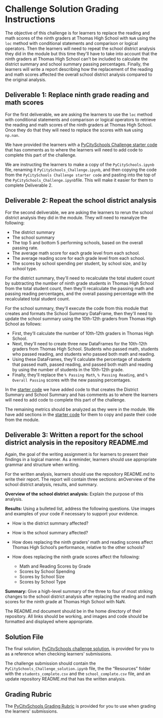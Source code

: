 # Challenge Solution Grading Instructions

The objective of this challenge is for learners to replace the reading and math scores of the ninth graders at Thomas High School with `NaN` using the `loc` method with conditional statements and comparison or logical operators.  Then the learners will need to repeat the school district analysis they did in the module but this time they'll have to take into account that the ninth graders at Thomas High School can't be included to calculate the district summary and school summary passing percentages. Finally, the learners will write a report describing how the replacement of the reading and math scores affected the overall school district analysis compared to the original analysis.

## Deliverable 1: Replace ninth grade reading and math scores

For the first deliverable, we are asking the learners to use the `loc` method with conditional statements and comparison or logical operators to retrieve the reading and math scores of the ninth graders at Thomas High School. Once they do that they will need to replace the scores with `NaN` using `np.nan`.

We have provided the learners with a [PyCitySchools Challenge starter code](../Resources/PyCitySchools_Challenge_starter_code.ipynb) that has comments as to where the learners will need to add code to complete this part of the challenge.

We are instructing the learners to make a copy of the `PyCitySchools.ipynb` file, renaming it `PyCitySchools_Challenge.ipynb`, and then copying the code from the `PyCitySchools Challenge starter code` and pasting into the top of the `PyCitySchools_Challenge.ipynb`file. This will make it easier for them to complete Deliverable 2.

## Deliverable 2: Repeat the school district analysis

For the second deliverable, we are asking the learners to rerun the school district analysis they did in the module. They will need to reanalyze the following:

* The district summary
* The school summary
* The top 5 and bottom 5 performing schools, based on the overall passing rate.
* The average math score for each grade level from each school.
* The average reading score for each grade level from each school.
* The scores by school spending per student, by school size, and by school type.

For the district summary, they'll need to recalculate the total student count by subtracting the number of ninth grade students in Thomas High School from the total student count, then they'll recalculate the passing math and passing reading percentages, and the overall passing percentage with the recalculated total student count. 

For the school summary, they'll execute the code from this module that creates and formats the School Summary DataFrame, then they'll need to update the school summary using the 10th-12th graders from Thomas High School as follows:

* First, they’ll calculate the number of 10th-12th graders in Thomas High School.
* Next, they'll need to create three new DataFrames for the 10th-12th graders from Thomas High School. Students who passed math, students who passed reading, and students who passed both math and reading. 
* Using these DataFrames, they'll calculate the percentage of students that passed math, passed reading, and passed both math and reading by using the number of students in the 10th-12th grade.
* Finally, they'll replace the `% Passing Math`, `% Passing Reading`, and `% Overall Passing` scores with the new passing percentages.

In the [starter code](../Resources/PyCitySchools_Challenge_starter_code.ipynb) we have added code to that creates the District Summary and School Summary and has comments as to where the learners will need to add code to complete this part of the challenge.

The remaining metrics should be analyzed as they were in the module. We have add sections in the [starter code](../Resources/PyCitySchools_Challenge_starter_code.ipynb) for them to copy and paste their code from the module. 

## Deliverable 3: Written a report for the school district analysis in the repository README.md

Again, the goal of the writing assignment is for learners to present their findings in a logical manner. As a reminder, learners should use appropriate grammar and structure when writing.

For the written analysis, learners should use the repository README.md to write their report. The report will contain three sections: anOverview of the school district analysis, results, and summary.

**Overview of the school district analysis:** Explain the purpose of this analysis.

**Results:** Using a bulleted list, address the following questions. Use images and examples of your code if necessary to support your evidence.

* How is the district summary affected?
* How is the school summary affected?
* How does replacing the ninth graders’ math and reading scores affect Thomas High School’s performance, relative to the other schools?
* How does replacing the ninth grade scores affect the following:

  * Math and Reading Scores by Grade
  * Scores by School Spending
  * Scores by School Size
  * Scores by School Type

**Summary:** Give a high-level summary of the three to four of most striking changes to the school district analysis after replacing the reading and math scores for the ninth grade at Thomas High School with NaN.

The README.md document should be in the home directory of their repository. All links should be working, and images and code should be formatted and displayed where appropriate.

## Solution File

The final solution, [PyCitySchools challenge solution](PyCitySchools_Challenge_solution.ipynb), is provided for you to as a reference when checking learners' submissions.

The challenge submission should contain the `PyCitySchools_Challenge_solution.ipynb` file, the the “Resources” folder with the `students_complete.csv` and the `school_complete.csv` file, and an update repository README.md that has the written analysis.

## Grading Rubric

The [PyCitySchools Grading Rubric](../Resources/Module_4_Challenge_Grading_Rubric.pdf) is provided for you to use when grading the learners' submissions.
